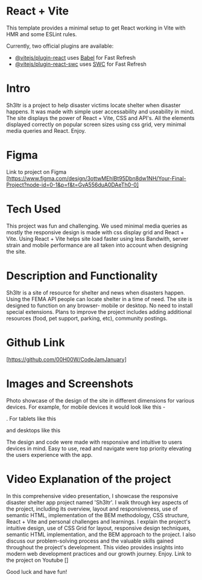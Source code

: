 # React + Vite

This template provides a minimal setup to get React working in Vite with HMR and some ESLint rules.

Currently, two official plugins are available:

- [@vitejs/plugin-react](https://github.com/vitejs/vite-plugin-react/blob/main/packages/plugin-react/README.md) uses [Babel](https://babeljs.io/) for Fast Refresh
- [@vitejs/plugin-react-swc](https://github.com/vitejs/vite-plugin-react-swc) uses [SWC](https://swc.rs/) for Fast Refresh

# Intro

Sh3ltr is a project to help disaster victims locate shelter when disaster happens. It was made with simple user accessability and useability in mind. The site displays the power of React + Vite, CSS and API's. All the elements displayed correctly on popular screen sizes using css grid, very minimal media queries and React. Enjoy.

# Figma

Link to project on Figma
[https://www.figma.com/design/3ottwMEhlBt95Dbn8dw1NH/Your-Final-Project?node-id=0-1&p=f&t=GvA556duA0DAeTh0-0]

# Tech Used

This project was fun and challenging. We used minimal media queries as mostly the responsive design is made with css display grid and React + Vite. Using React + Vite helps site load faster using less Bandwith, server strain and mobile performance are all taken into account when designing the site.

# Description and Functionality

Sh3ltr is a site of resource for shelter and news when disasters happen. Using the FEMA API people can locate shelter in a time of need. The site is designed to function on any browser- mobile or desktop. No need to install special extensions. Plans to improve the project includes adding additional resources (food, pet support, parking, etc), community postings.

# Github Link

[https://github.com/00H00W/CodeJamJanuary]

# Images and Screenshots

Photo showcase of the design of the site in different dimensions for various devices. For example, for mobile devices it would look like this -

. For tablets like this

and desktops like this

The design and code were made with responsive and intuitive to users devices in mind. Easy to use, read and navigate were top priority elevating the users experience with the app.

# Video Explanation of the project

In this comprehensive video presentation, I showcase the responsive disaster shelter app project named 'Sh3ltr'. I walk through key aspects of the project, including its overview, layout and responsiveness, use of semantic HTML, implementation of the BEM methodology, CSS structure, React + Vite and personal challenges and learnings. I explain the project's intuitive design, use of CSS Grid for layout, responsive design techniques, semantic HTML implementation, and the BEM approach to the project. I also discuss our problem-solving process and the valuable skills gained throughout the project's development. This video provides insights into modern web development practices and our growth journey. Enjoy. Link to the project on Youtube []

Good luck and have fun!
